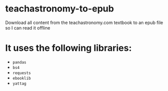 # teachastronomy-to-epub
 Download all content from the teachastronomy.com textbook to an epub file so I can read it offline

# It uses the following libraries:
* `pandas`
* `bs4`
* `requests`
* `ebooklib`
* `yattag`
